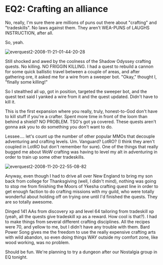 # EQ2: Crafting an alliance

No, really, I'm sure there are millions of puns out there about "crafting" and "tradeskills". No laws against them. They aren't WEA-PUNS of LAUGHS INSTRUCTION, after all.

So, yeah.

![](http://westkarana.com/wp-content/uploads/2008/11/everquest2-2008-11-21-01-44-20-28.jpg "everquest2-2008-11-21-01-44-20-28")

Still shocked and awed by the coolness of the Shadow Odyssey crafting quests. No killing. NO FRIGGIN KILLING. I had a quest to rebuild a cannon for some quick ballistic travel between a couple of areas, and after gathering ore, it asked me for a wire from a sweeper bot. "Okay," thought I, "finally some killing!"

So I stealthed all up, got in position, targeted the sweeper bot, and the quest text said I yanked a wire from it and the quest updated. Didn't have to kill it.

This is the first expansion where you really, truly, honest-to-God don't have to kill stuff if you're a crafter. Spent more time in front of the loom than behind a shield? NO PROBLEM. TSO's got ya covered. These quests aren't gonna ask you to do something you don't want to do.

Lessee.... let's count up the number of other popular MMOs that decouple adventuring and crafting levels. Um. Vanguard? LotRO? (I think they aren't coupled in LotRO but don't remember for sure). One of the things that really bugged me about WoW crafting was having to level my alt in adventuring in order to train up some other tradeskills.

![](http://westkarana.com/wp-content/uploads/2008/11/everquest2-2008-11-20-22-55-08-82.jpg "everquest2-2008-11-20-22-55-08-82")

Anyway, even though I had to drive all over New England to bring my son back from college for Thanksgiving (well, I didn't mind), nothing was going to stop me from finishing the Moors of Ykesha crafting quest line in order to get enough faction to do crafting missions with my guild, who were totally wonderful about holding off on trying one until I'd finished the quests. They are so totally awesome.

Dinged 141 AAs from discovery xp and level 64 tailoring from tradeskill xp (yeah, all the quests give tradeskill xp as a reward. How cool is that?). I had to make things from several different crafting disciplines. All the recipes were 70, and yellow to me, but I didn't have any trouble with them. Bard Power Song gives me the freedom to use the really expensive crafting arts with wild abandon, so even doing things WAY outside my comfort zone, like wood working, was no problem.

Should be fun. We're planning to try a dungeon after our Nostalgia group in EQ tonight.

